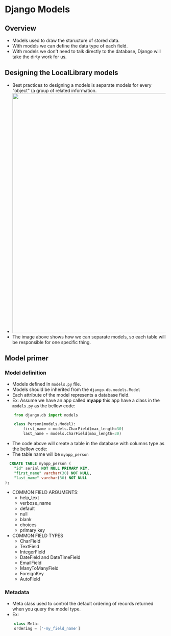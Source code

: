 # Django Models
## Overview 
  - Models used to draw the staructure of stored data.
  - With models we can define the data type of each field.
  - With models we don't need to talk directly to the database, Django will take the dirty work for us.

## Designing the LocalLibrary models
  - Best practices to designing a models is separate models for every "object" (a group of related information.
  - <image src='./class-27-img/local_library_model_uml.svg' style = 'width:47rem;'>
  - The image above shows how we can separate models, so each table will be responsible for one specific thing.
  
## Model primer
### Model definition
  - Models defined in `models.py` file.
  - Models should be inherited from the `django.db.models.Model`
  - Each attribute of the model represents a database field.
  - Ex: Assume we have an app called **myapp** this app have a class in the `models.py` as the bellow code:

```python
    from django.db import models

    class Person(models.Model):
        first_name = models.CharField(max_length=30)
        last_name = models.CharField(max_length=30)
```
  - The code above will create a table in the database with columns type as the bellow code:
  - The table name will be `myapp_person`
```SQL
  CREATE TABLE myapp_person (
    "id" serial NOT NULL PRIMARY KEY,
    "first_name" varchar(30) NOT NULL,
    "last_name" varchar(30) NOT NULL
);
```

  - COMMON FIELD ARGUMENTS:
    - help_text
    - verbose_name
    - default
    - null
    - blank
    - choices
    - primary key
  - COMMON FIELD TYPES
    - CharField
    - TextField
    - IntegerField
    - DateField and DateTimeField
    - EmailField
    - ManyToManyField
    - ForeignKey
    - AutoField
  
### Metadata
  - Meta class used to control the default ordering of records returned when you query the model type.
  - Ex:
```python
    class Meta:
    ordering = ['-my_field_name']
```
